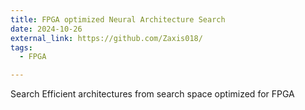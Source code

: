 ```yaml
---
title: FPGA optimized Neural Architecture Search
date: 2024-10-26
external_link: https://github.com/Zaxis018/
tags:
  - FPGA

---
```


Search Efficient architectures from search space optimized for FPGA
<!--more-->
